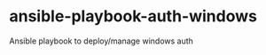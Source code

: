 ansible-playbook-auth-windows
=============================

Ansible playbook to deploy/manage windows auth
